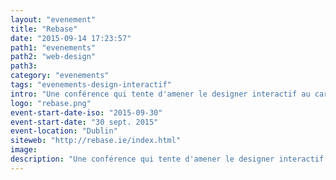 ```yaml
---
layout: "evenement"
title: "Rebase"
date: "2015-09-14 17:23:57"
path1: "evenements"
path2: "web-design"
path3:
category: "evenements"
tags: "evenements-design-interactif"
intro: "Une conférence qui tente d'amener le designer interactif au carrefour des sciences, des arts et des technologies. Un événement dédié aux designers souhaitant élargir leurs horizons de réflexion et de pratiques."
logo: "rebase.png"
event-start-date-iso: "2015-09-30"
event-start-date: "30 sept. 2015"
event-location: "Dublin"
siteweb: "http://rebase.ie/index.html"
image:
description: "Une conférence qui tente d'amener le designer interactif au carrefour des sciences, des arts et des technologies."
---
```


